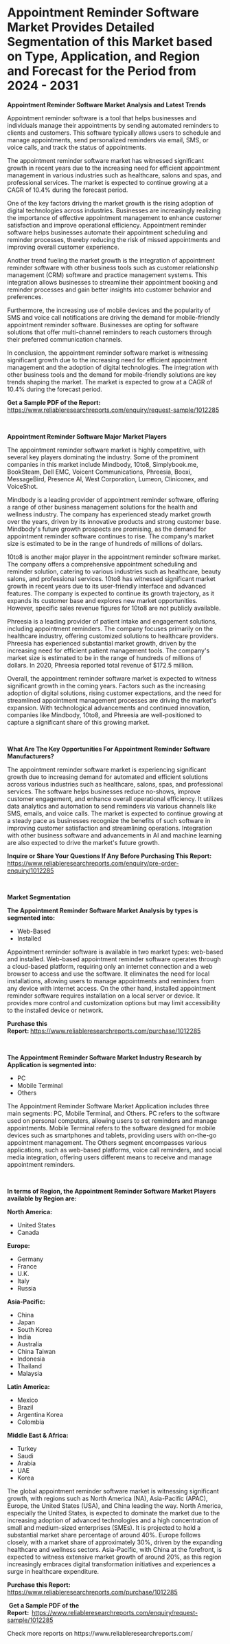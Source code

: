 <p><h1>Appointment Reminder Software Market Provides Detailed Segmentation of this Market based on Type, Application, and Region and Forecast for the Period from 2024 - 2031</h1></p><p><strong>Appointment Reminder Software Market Analysis and Latest Trends</strong></p>
<p><p>Appointment reminder software is a tool that helps businesses and individuals manage their appointments by sending automated reminders to clients and customers. This software typically allows users to schedule and manage appointments, send personalized reminders via email, SMS, or voice calls, and track the status of appointments.</p><p>The appointment reminder software market has witnessed significant growth in recent years due to the increasing need for efficient appointment management in various industries such as healthcare, salons and spas, and professional services. The market is expected to continue growing at a CAGR of 10.4% during the forecast period.</p><p>One of the key factors driving the market growth is the rising adoption of digital technologies across industries. Businesses are increasingly realizing the importance of effective appointment management to enhance customer satisfaction and improve operational efficiency. Appointment reminder software helps businesses automate their appointment scheduling and reminder processes, thereby reducing the risk of missed appointments and improving overall customer experience.</p><p>Another trend fueling the market growth is the integration of appointment reminder software with other business tools such as customer relationship management (CRM) software and practice management systems. This integration allows businesses to streamline their appointment booking and reminder processes and gain better insights into customer behavior and preferences.</p><p>Furthermore, the increasing use of mobile devices and the popularity of SMS and voice call notifications are driving the demand for mobile-friendly appointment reminder software. Businesses are opting for software solutions that offer multi-channel reminders to reach customers through their preferred communication channels.</p><p>In conclusion, the appointment reminder software market is witnessing significant growth due to the increasing need for efficient appointment management and the adoption of digital technologies. The integration with other business tools and the demand for mobile-friendly solutions are key trends shaping the market. The market is expected to grow at a CAGR of 10.4% during the forecast period.</p></p>
<p><strong>Get a Sample PDF of the Report:&nbsp;</strong> <a href="https://www.reliableresearchreports.com/enquiry/request-sample/1012285">https://www.reliableresearchreports.com/enquiry/request-sample/1012285</a></p>
<p>&nbsp;</p>
<p><strong>Appointment Reminder Software Major Market Players</strong></p>
<p><p>The appointment reminder software market is highly competitive, with several key players dominating the industry. Some of the prominent companies in this market include Mindbody, 10to8, Simplybook.me, BookSteam, Dell EMC, Voicent Communications, Phreesia, Booxi, MessageBird, Presence AI, West Corporation, Lumeon, Cliniconex, and VoiceShot.</p><p>Mindbody is a leading provider of appointment reminder software, offering a range of other business management solutions for the health and wellness industry. The company has experienced steady market growth over the years, driven by its innovative products and strong customer base. Mindbody's future growth prospects are promising, as the demand for appointment reminder software continues to rise. The company's market size is estimated to be in the range of hundreds of millions of dollars.</p><p>10to8 is another major player in the appointment reminder software market. The company offers a comprehensive appointment scheduling and reminder solution, catering to various industries such as healthcare, beauty salons, and professional services. 10to8 has witnessed significant market growth in recent years due to its user-friendly interface and advanced features. The company is expected to continue its growth trajectory, as it expands its customer base and explores new market opportunities. However, specific sales revenue figures for 10to8 are not publicly available.</p><p>Phreesia is a leading provider of patient intake and engagement solutions, including appointment reminders. The company focuses primarily on the healthcare industry, offering customized solutions to healthcare providers. Phreesia has experienced substantial market growth, driven by the increasing need for efficient patient management tools. The company's market size is estimated to be in the range of hundreds of millions of dollars. In 2020, Phreesia reported total revenue of $172.5 million.</p><p>Overall, the appointment reminder software market is expected to witness significant growth in the coming years. Factors such as the increasing adoption of digital solutions, rising customer expectations, and the need for streamlined appointment management processes are driving the market's expansion. With technological advancements and continued innovation, companies like Mindbody, 10to8, and Phreesia are well-positioned to capture a significant share of this growing market.</p></p>
<p>&nbsp;</p>
<p><strong>What Are The Key Opportunities For Appointment Reminder Software Manufacturers?</strong></p>
<p><p>The appointment reminder software market is experiencing significant growth due to increasing demand for automated and efficient solutions across various industries such as healthcare, salons, spas, and professional services. The software helps businesses reduce no-shows, improve customer engagement, and enhance overall operational efficiency. It utilizes data analytics and automation to send reminders via various channels like SMS, emails, and voice calls. The market is expected to continue growing at a steady pace as businesses recognize the benefits of such software in improving customer satisfaction and streamlining operations. Integration with other business software and advancements in AI and machine learning are also expected to drive the market's future growth.</p></p>
<p><strong>Inquire or Share Your Questions If Any Before Purchasing This Report:</strong> <a href="https://www.reliableresearchreports.com/enquiry/pre-order-enquiry/1012285">https://www.reliableresearchreports.com/enquiry/pre-order-enquiry/1012285</a></p>
<p>&nbsp;</p>
<p><strong>Market Segmentation</strong></p>
<p><strong>The Appointment Reminder Software Market Analysis by types is segmented into:</strong></p>
<p><ul><li>Web-Based</li><li>Installed</li></ul></p>
<p><p>Appointment reminder software is available in two market types: web-based and installed. Web-based appointment reminder software operates through a cloud-based platform, requiring only an internet connection and a web browser to access and use the software. It eliminates the need for local installations, allowing users to manage appointments and reminders from any device with internet access. On the other hand, installed appointment reminder software requires installation on a local server or device. It provides more control and customization options but may limit accessibility to the installed device or network.</p></p>
<p><strong>Purchase this Report:&nbsp;</strong><a href="https://www.reliableresearchreports.com/purchase/1012285">https://www.reliableresearchreports.com/purchase/1012285</a></p>
<p>&nbsp;</p>
<p><strong>The Appointment Reminder Software Market Industry Research by Application is segmented into:</strong></p>
<p><ul><li>PC</li><li>Mobile Terminal</li><li>Others</li></ul></p>
<p><p>The Appointment Reminder Software Market Application includes three main segments: PC, Mobile Terminal, and Others. PC refers to the software used on personal computers, allowing users to set reminders and manage appointments. Mobile Terminal refers to the software designed for mobile devices such as smartphones and tablets, providing users with on-the-go appointment management. The Others segment encompasses various applications, such as web-based platforms, voice call reminders, and social media integration, offering users different means to receive and manage appointment reminders.</p></p>
<p>&nbsp;</p>
<p><strong>In terms of Region, the Appointment Reminder Software Market Players available by Region are:</strong></p>
<p>
    <p> <strong> North America: </strong>
        <ul>
            <li>United States</li>
            <li>Canada</li>
        </ul>
        </p> 
    <p> <strong> Europe: </strong>
        <ul>
            <li>Germany</li>
            <li>France</li>
            <li>U.K.</li>
            <li>Italy</li>
            <li>Russia</li>
        </ul>
        </p> 
    <p> <strong> Asia-Pacific: </strong>
        <ul>
            <li>China</li>
            <li>Japan</li>
            <li>South Korea</li>
            <li>India</li>
            <li>Australia</li>
            <li>China Taiwan</li>
            <li>Indonesia</li>
            <li>Thailand</li>
            <li>Malaysia</li>
        </ul>
        </p> 
    <p> <strong> Latin America: </strong>
        <ul>
            <li>Mexico</li>
            <li>Brazil</li>
            <li>Argentina Korea</li>
            <li>Colombia</li>
        </ul>
        </p> 
    <p> <strong> Middle East & Africa: </strong>
        <ul>
            <li>Turkey</li>
            <li>Saudi</li>
            <li>Arabia</li>
            <li>UAE</li>
            <li>Korea</li>
        </ul>
    </p>
    </p>
<p><p>The global appointment reminder software market is witnessing significant growth, with regions such as North America (NA), Asia-Pacific (APAC), Europe, the United States (USA), and China leading the way. North America, especially the United States, is expected to dominate the market due to the increasing adoption of advanced technologies and a high concentration of small and medium-sized enterprises (SMEs). It is projected to hold a substantial market share percentage of around 40%. Europe follows closely, with a market share of approximately 30%, driven by the expanding healthcare and wellness sectors. Asia-Pacific, with China at the forefront, is expected to witness extensive market growth of around 20%, as this region increasingly embraces digital transformation initiatives and experiences a surge in healthcare expenditure.</p></p>
<p><strong>Purchase this Report: </strong><a href="https://www.reliableresearchreports.com/purchase/1012285">https://www.reliableresearchreports.com/purchase/1012285</a></p>
<p>&nbsp;<strong>Get a Sample PDF of the Report:&nbsp;&nbsp;</strong><a href="https://www.reliableresearchreports.com/enquiry/request-sample/1012285">https://www.reliableresearchreports.com/enquiry/request-sample/1012285</a></p>
<p><strong></strong></p>
<p>Check more reports on https://www.reliableresearchreports.com/</p>